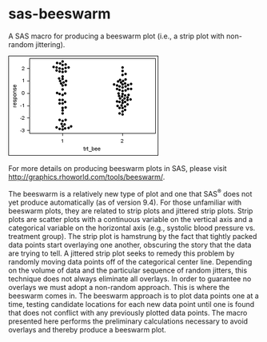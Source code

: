 # sas-beeswarm
A SAS macro for producing a beeswarm plot (i.e., a strip plot with non-random jittering). 

![sas beeswarm plot](https://github.com/RhoInc/sas-beeswarm/blob/master/img/BeeswarmPlot.png)

For more details on producing beeswarm plots in SAS, please visit http://graphics.rhoworld.com/tools/beeswarm/.

The beeswarm is a relatively new type of plot and one that SAS<sup>&reg;</sup> does not yet produce automatically (as of version 9.4). For those unfamiliar with beeswarm plots, they are related to strip plots and jittered strip plots. Strip plots are scatter plots with a continuous variable on the vertical axis and a categorical variable on the horizontal axis (e.g., systolic blood pressure vs. treatment group). The strip plot is hamstrung by the fact that tightly packed data points start overlaying one another, obscuring the story that the data are trying to tell. A jittered strip plot seeks to remedy
this problem by randomly moving data points off of the categorical center line. Depending on the volume of data and the particular sequence of random jitters, this technique does not always eliminate all overlays. In order to guarantee no overlays we must adopt a non-random approach. This is where the beeswarm comes in. The beeswarm approach is to plot data points one at a time, testing candidate locations for each new data point until one is found that does not conflict with any previously plotted data points. The macro presented here performs the preliminary calculations necessary to avoid overlays and thereby produce a beeswarm plot.
